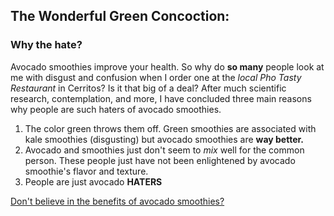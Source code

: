 ## The Wonderful Green Concoction:
### Why the hate?
Avocado smoothies improve your health. So why do **so many** people look at me with disgust and confusion when I order one at the _local Pho Tasty Restaurant_ in Cerritos? Is it that big of a deal? After much scientific research, contemplation, and more, I have concluded three main reasons why people are such haters of avocado smoothies. 
1. The color green throws them off. Green smoothies are associated with kale smoothies (disgusting) but avocado smoothies are **way better.**
2. Avocado and smoothies just don't seem to _mix_ well for the common person. These people just have not been enlightened by avocado smoothie's flavor and texture.
3. People are just avocado **HATERS**

[Don't believe in the benefits of avocado smoothies?](https://www.marthastewart.com/8020544/avocados-in-smoothies-benefits-creaminess-nutrients)
